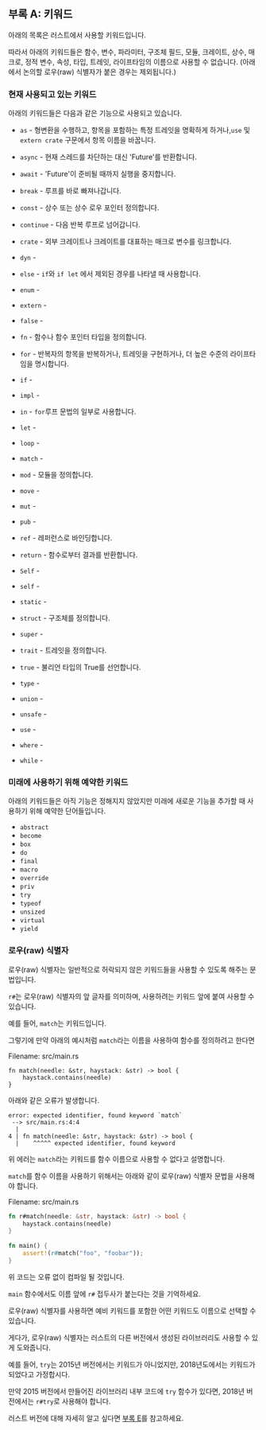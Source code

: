 <!--## Appendix A: Keywords -->
## 부록 A: 키워드
 
<!--The following list contains keywords that are reserved for current or future use by the Rust language-->
아래의 목록은 러스트에서 사용할 키워드입니다.
<!--As such, they cannot be used as identifiers (except as raw identifiers as we’ll discuss in the “[Raw Identifiers][raw-identifiers]” section), including names of functions, variables, parameters, struct fields, modules, crates, constants, macros, static values, attributes, types, traits, or lifetimes.-->
따라서 아래의 키워드들은 함수, 변수, 파라미터, 구조체 필드, 모듈, 크레이트, 상수, 매크로, 정적 변수, 속성, 타입, 트레잇, 라이프타임의 이름으로 사용할 수 없습니다. (아래에서 논의할 로우(raw) 식별자가 붙은 경우는 제외됩니다.)

[raw-identifiers]: #raw-identifiers 
 
<!--### Keywords Currently in Use -->
 ### 현재 사용되고 있는 키워드
 
<!--The following keywords currently have the functionality described.  -->
아래의 키워드들은 다음과 같은 기능으로 사용되고 있습니다.

<!-- * `as` - perform primitive casting, disambiguate the specific trait containing an item, or rename items in `use` and `extern crate` statements-->
* `as` - 형변환을 수행하고, 항목을 포함하는 특정 트레잇을 명확하게 하거나,`use` 및`extern crate` 구문에서 항목 이름을 바꿉니다.
<!-- * `async` - return a `Future` instead of blocking the current thread -->
* `async` - 현재 스레드를 차단하는 대신 'Future'를 반환합니다.
<!--* `await` - suspend execution until the result of a `Future` is ready -->
* `await` - 'Future'이 준비될 때까지 실행을 중지합니다.
<!--* `break` - exit a loop immediately -->
* `break` - 루프를 바로 빠져나갑니다.
<!--* `const` - define constant items or constant raw pointers -->
* `const` - 상수 또는 상수 로우 포인터 정의합니다.
<!-- * `continue` - continue to the next loop iteration -->
* `continue` - 다음 반복 루프로 넘어갑니다.
<!--* `crate` - link an external crate or a macro variable representing the crate in which the macro is defined -->
* `crate` - 외부 크레이트나 크레이트를 대표하는 매크로 변수를 링크합니다.
<!--* `dyn` - dynamic dispatch to a trait object -->
* `dyn` - 
<!--* `else` - fallback for `if` and `if let` control flow constructs  -->
* `else` - `if`와 `if let` 에서 제외된 경우를 나타낼 때 사용합니다.
<!--* `enum` - define an enumeration -->
* `enum` - 
<!--* `extern` - link an external crate, function, or variable -->
* `extern` -
<!--* `false` - Boolean false literal -->
* `false` -
<!--* `fn` - define a function or the function pointer type -->
* `fn` - 함수나 함수 포인터 타입을 정의합니다.
<!--* `for` - loop over items from an iterator, implement a trait, or specify a   higher-ranked lifetime -->
* `for` - 반복자의 항목을 반복하거나, 트레잇을 구현하거나, 더 높은 수준의 라이프타임을 명시합니다.
<!--* `if` - branch based on the result of a conditional expression -->
* `if` -
<!--* `impl` - implement inherent or trait functionality -->
* `impl` -
<!--* `in` - part of `for` loop syntax -->
* `in` - `for`루프 문법의 일부로 사용합니다.
<!--* `let` - bind a variable -->
* `let` -
<!--* `loop` - loop unconditionally -->
* `loop` -
<!--* `match` - match a value to patterns -->
* `match` -
<!--* `mod` - define a module -->
* `mod` - 모듈을 정의합니다.
<!--* `move` - make a closure take ownership of all its captures -->
* `move` - 
<!--* `mut` - denote mutability in references, raw pointers, or pattern bindings -->
* `mut` -
<!--* `pub` - denote public visibility in struct fields, `impl` blocks, or modules -->
* `pub` -
<!--* `ref` - bind by reference -->
* `ref` - 레퍼런스로 바인딩합니다.
<!--* `return` - return from function -->
* `return` - 함수로부터 결과를 반환합니다.
<!--* `Self` - a type alias for the type we are defining or implementing -->
* `Self` -
<!--* `self` - method subject or current module -->
* `self` - 
<!--* `static` - global variable or lifetime lasting the entire program execution -->
* `static` -
<!--* `struct` - define a structure -->
* `struct` - 구조체를 정의합니다.
<!--* `super` - parent module of the current module -->
* `super` -
<!--* `trait` - define a trait -->
* `trait` - 트레잇을 정의합니다.
<!--* `true` - Boolean true literal -->
* `true` - 불리언 타입의 True를 선언합니다.
<!--* `type` - define a type alias or associated type -->
* `type` - 
<!--* `union` - define a [union] and is only a keyword when used in a union declaration -->
* `union` -
<!--* `unsafe` - denote unsafe code, functions, traits, or implementations -->
* `unsafe` -
<!--* `use` - bring symbols into scope -->
* `use` -
<!--* `where` - denote clauses that constrain a type -->
* `where` -
<!--* `while` - loop conditionally based on the result of an expression -->
* `while` -

[union]: ../reference/items/unions.html 
 
<!--### Keywords Reserved for Future Use -->
 ### 미래에 사용하기 위해 예약한 키워드
 
<!--The following keywords do not have any functionality but are reserved by Rust for potential future use. -->
아래의 키워드들은 아직 기능은 정해지지 않았지만 미래에 새로운 기능을 추가할 때 사용하기 위해 예약한 단어들입니다.

* `abstract`
* `become`
* `box`
* `do`
* `final`
* `macro`
* `override`
* `priv`
* `try`
* `typeof`
* `unsized`
* `virtual`
* `yield`
 
<!--### Raw Identifiers -->
### 로우(raw) 식별자
 
<!--*Raw identifiers* are the syntax that lets you use keywords where they wouldn’t normally be allowed-->
로우(raw) 식별자는 일반적으로 허락되지 않은 키워드들을 사용할 수 있도록 해주는 문법입니다.
<!--You use a raw identifier by prefixing a keyword with `r#`.  -->
`r#`는 로우(raw) 식별자의 앞 글자를 의미하며, 사용하려는 키워드 앞에 붙여 사용할 수 있습니다.
<!--For example, `match` is a keyword-->
예를 들어, `match`는 키워드입니다.
<!--If you try to compile the following function that uses `match` as its name: -->
 그렇기에 만약 아래의 예시처럼 `match`라는 이름을 사용하여 함수를 정의하려고 한다면
 
<span class="filename">Filename: src/main.rs</span> 
 
```rust,ignore,does_not_compile 
fn match(needle: &str, haystack: &str) -> bool { 
    haystack.contains(needle) 
} 
``` 
<!--you’ll get this error: -->
 아래와 같은 오류가 발생합니다.

```text 
error: expected identifier, found keyword `match` 
 --> src/main.rs:4:4 
  | 
4 | fn match(needle: &str, haystack: &str) -> bool { 
  |    ^^^^^ expected identifier, found keyword 
``` 
<!--The error shows that you can’t use the keyword `match` as the function identifier-->
위 에러는 `match`라는 키워드를 함수 이름으로 사용할 수 없다고 설명합니다.
<!--To use `match` as a function name, you need to use the raw identifier syntax, like this: -->
 `match`를 함수 이름을 사용하기 위해서는 아래와 같이 로우(raw) 식별자 문법을 사용해야 합니다.
 
<span class="filename">Filename: src/main.rs</span> 
 
```rust 
fn r#match(needle: &str, haystack: &str) -> bool { 
    haystack.contains(needle) 
} 
 
fn main() { 
    assert!(r#match("foo", "foobar")); 
} 
``` 
<!--This code will compile without any errors-->
위 코드는 오류 없이 컴파일 될 것입니다.
<!--Note the `r#` prefix on the function name in its definition as well as where the function is called in `main`.  -->
`main` 함수에서도 이름 앞에 `r#` 접두사가 붙는다는 것을 기억하세요.
<!--Raw identifiers allow you to use any word you choose as an identifier, even if that word happens to be a reserved keyword-->
로우(raw) 식별자를 사용하면 예비 키워드를 포함한 어떤 키워드도 이름으로 선택할 수 있습니다.
<!--In addition, raw identifiers allow you to use libraries written in a different Rust edition than your crate uses-->
게다가, 로우(raw) 식별자는 러스트의 다른 버전에서 생성된 라이브러리도 사용할 수 있게 도와줍니다.
<!--For example, `try` isn’t a keyword in the 2015 edition but is in the 2018 edition-->
예를 들어, `try`는 2015년 버전에서는 키워드가 아니었지만, 2018년도에서는 키워드가 되었다고 가정합시다.
<!--If you depend on a library that’s written using the 2015 edition and has a `try` function, you’ll need to use the raw identifier syntax, `r#try` in this case, to call that function from your 2018 edition code-->
만약 2015 버전에서 만들어진 라이브러리 내부 코드에 `try` 함수가 있다면, 2018년 버전에서는 `r#try`로 사용해야 합니다.
<!--See [Appendix E][appendix-e] for more information on editions.  -->
러스트 버전에 대해 자세히 알고 싶다면 [부록 E][appendix-e]를 참고하세요.

[appendix-e]: appendix-05-editions.html 
